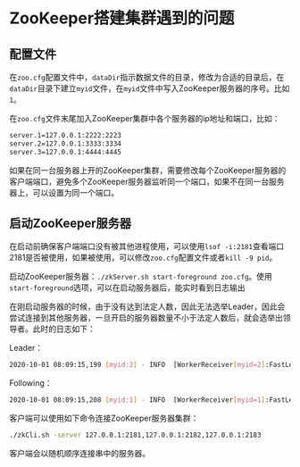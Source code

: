 # ZooKeeper搭建集群遇到的问题

## 配置文件

在`zoo.cfg`配置文件中，`dataDir`指示数据文件的目录，修改为合适的目录后，在`dataDir`目录下建立`myid`文件，在`myid`文件中写入ZooKeeper服务器的序号。比如`1`。

在`zoo.cfg`文件末尾加入ZooKeeper集群中各个服务器的ip地址和端口，比如：

~~~sh
server.1=127.0.0.1:2222:2223
server.2=127.0.0.1:3333:3334
server.3=127.0.0.1:4444:4445
~~~

如果在同一台服务器上开的ZooKeeper集群，需要修改每个ZooKeeper服务器的客户端端口，避免多个ZooKeeper服务器监听同一个端口，如果不在同一台服务器上，可以设置为同一个端口。

## 启动ZooKeeper服务器

在启动前确保客户端端口没有被其他进程使用，可以使用`lsof -i:2181`查看端口2181是否被使用，如果被使用，可以修改`zoo.cfg`配置文件或者`kill -9 pid`。

启动ZooKeeper服务器：`./zkServer.sh start-foreground zoo.cfg`。使用`start-foreground`选项，可以在启动服务器后，能实时看到日志输出



在刚启动服务器的时候，由于没有达到法定人数，因此无法选举Leader，因此会尝试连接到其他服务器，一旦开启的服务器数量不小于法定人数后，就会选举出领导者。此时的日志如下：

Leader：

~~~sh
2020-10-01 08:09:15,199 [myid:2] - INFO  [WorkerReceiver[myid=2]:FastLeaderElection$Messenger$WorkerReceiver@389] - Notification: my state:LEADING; n.sid:3, n.state:LOOKING, n.leader:3, n.round:0x1, n.peerEpoch:0x0, n.zxid:0x0, message format version:0x2, n.config version:0x0
~~~

Following：

~~~sh
2020-10-01 08:09:15,208 [myid:1] - INFO  [WorkerReceiver[myid=1]:FastLeaderElection$Messenger$WorkerReceiver@389] - Notification: my state:FOLLOWING; n.sid:3, n.state:LOOKING, n.leader:3, n.round:0x1, n.peerEpoch:0x0, n.zxid:0x0, message format version:0x2, n.config version:0x0
~~~

客户端可以使用如下命令连接ZooKeeper服务器集群：

~~~sh
./zkCli.sh -server 127.0.0.1:2181,127.0.0.1:2182,127.0.0.1:2183
~~~

客户端会以随机顺序连接串中的服务器。